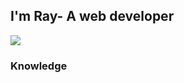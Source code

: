 

<!--
**trongkhoile/trongkhoile** is a ✨ _special_ ✨ repository because its `README.md` (this file) appears on your GitHub profile.

Here are some ideas to get you started:

- 🔭 I’m currently working on ...
- 🌱 I’m currently learning ...
- 👯 I’m looking to collaborate on ...
- 🤔 I’m looking for help with ...
- 💬 Ask me about ...
- 📫 How to reach me: ...
- 😄 Pronouns: ...
- ⚡ Fun fact: ...
-->

<h2 style="back-groundcolor:red;">I'm Ray- A web developer</h2>
<img src="https://i.pinimg.com/originals/54/f0/38/54f038b8664e1ab29b659d0e0d7aef23.gif">
<h3>Knowledge</h3>
